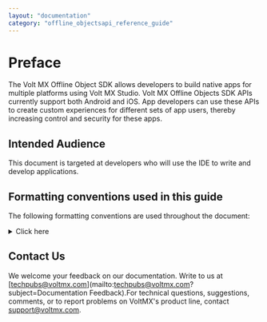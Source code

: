 ```yaml
---
layout: "documentation"
category: "offline_objectsapi_reference_guide"
---
```

                              


Preface
=======

The Volt MX Offline Object SDK allows developers to build native apps for multiple platforms using Volt MX Studio. Volt MX Offline Objects SDK APIs currently support both Android and iOS. App developers can use these APIs to create custom experiences for different sets of app users, thereby increasing control and security for these apps.

Intended Audience
-----------------

This document is targeted at developers who will use the IDE to write and develop applications.

Formatting conventions used in this guide
-----------------------------------------

The following formatting conventions are used throughout the document:


<details close markdown="block"><summary>Click here</summary>
 
| Conventions | Explanation |
| --- | --- |
| Monospace | User input text, system prompts and responses File Path Commands Program Code File Names |
| _Italic_ | Emphasis Names of Books and Documents New Terminology |
| **Bold** | Windows Menus Buttons Icons Fields Tabs Folders |
| [URL](#) | Active link to a URL. |
| _Note_ | Provides helpful hints or additional information. |
| _Important_ | Highlights actions or information that might cause problems to systems or data. |

</details>

Contact Us
----------

We welcome your feedback on our documentation. Write to us at [techpubs@voltmx.com](mailto:techpubs@voltmx.com?subject=Documentation Feedback).For technical questions, suggestions, comments, or to report problems on VoltMX's product line, contact [support@voltmx.com](mailto:support@voltmx.com).
